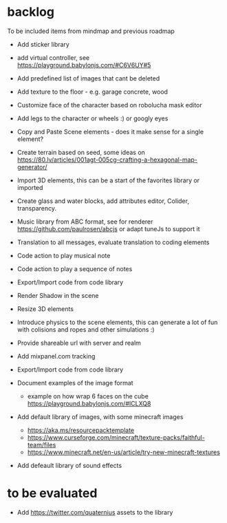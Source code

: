 # backlog
To be included items from mindmap and previous roadmap

- Add sticker library
- add virtual controller, see https://playground.babylonjs.com/#C6V6UY#5
- Add predefined list of images that cant be deleted
- Add texture to the floor - e.g. garage concrete, wood
- Customize face of the character based on robolucha mask editor
- Add legs to the character or wheels :) or googly eyes

- Copy and Paste Scene elements - does it make sense for a single element?
- Create terrain based on seed, some ideas on https://80.lv/articles/001agt-005cg-crafting-a-hexagonal-map-generator/

- Import 3D elements, this can be a start of the favorites library or imported
- Create glass and water blocks, add attributes editor, Colider, transparency.

- Music library from ABC format, see for renderer https://github.com/paulrosen/abcjs or adapt tuneJs to support it
- Translation to all messages, evaluate translation to coding elements
- Code action to play musical note
- Code action to play a sequence of notes 
- Export/Import code from code library
- Render Shadow in the scene
- Resize 3D elements
- Introduce physics to the scene elements, this can generate a lot of fun with colisions and ropes and other simulations :)
- Provide shareable url with server and realm

- Add mixpanel.com tracking
- Export/Import code from code library
- Document examples of the image format
  - example on how wrap 6 faces on the cube https://playground.babylonjs.com/#ICLXQ8

- Add default library of images, with some minecraft images
    - https://aka.ms/resourcepacktemplate
    - https://www.curseforge.com/minecraft/texture-packs/faithful-team/files
    - https://www.minecraft.net/en-us/article/try-new-minecraft-textures

- Add defeault library of sound effects

# to be evaluated

- Add https://twitter.com/quaternius assets to the library